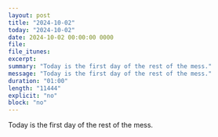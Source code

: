 ```yaml
---
layout: post
title: "2024-10-02"
today: "2024-10-02"
date: 2024-10-02 00:00:00 0000
file:
file_itunes:
excerpt:
summary: "Today is the first day of the rest of the mess."
message: "Today is the first day of the rest of the mess."
duration: "01:00"
length: "11444"
explicit: "no"
block: "no"
---
```

Today is the first day of the rest of the mess.

